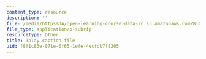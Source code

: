 ```yaml
---
content_type: resource
description: ''
file: /media/https%3A/open-learning-course-data-rc.s3.amazonaws.com/8-04-quantum-physics-i-spring-2016/f8f1c83e071e6f651efe4ecfdb7f8205_vcuY46RwoV0.srt
file_type: application/x-subrip
resourcetype: Other
title: 3play caption file
uid: f8f1c83e-071e-6f65-1efe-4ecfdb7f8205
---
```

